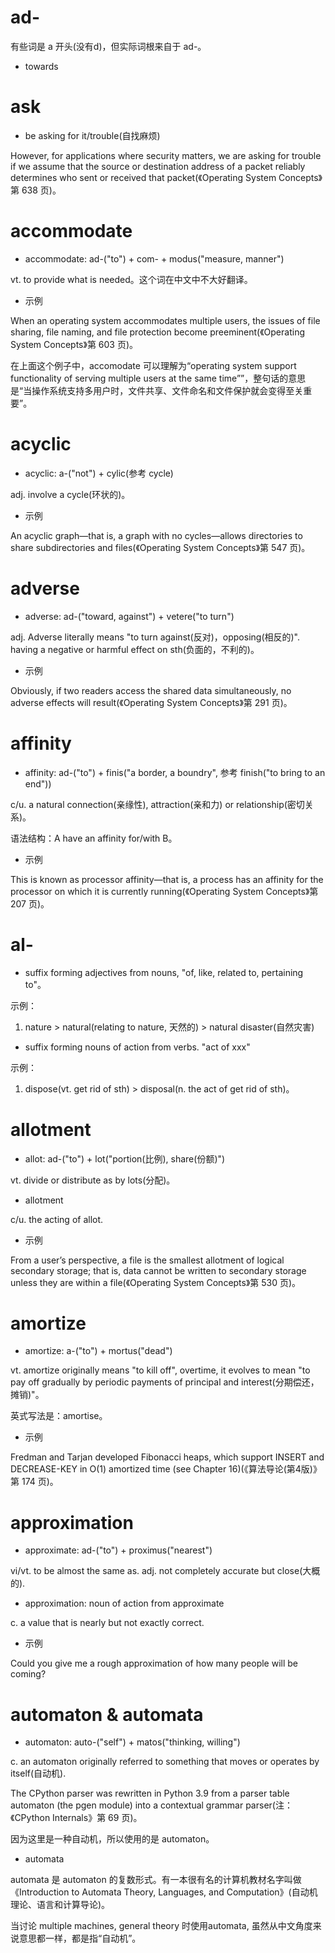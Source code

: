 # ad-

有些词是 a 开头(没有d)，但实际词根来自于 ad-。

- towards

# ask

- be asking for it/trouble(自找麻烦)

However, for applications where security matters, we are asking for trouble if we assume that the source or destination address of a packet reliably determines who sent or received that packet(《Operating System Concepts》第 638 页)。

# accommodate

- accommodate: ad-("to") + com- + modus("measure, manner")

vt. to provide what is needed。这个词在中文中不大好翻译。

- 示例

When an operating system accommodates multiple users, the issues of file sharing, file naming, and file protection become preeminent(《Operating System Concepts》第 603 页)。

在上面这个例子中，accomodate 可以理解为“operating system support functionality of serving multiple users at the same time””，整句话的意思是“当操作系统支持多用户时，文件共享、文件命名和文件保护就会变得至关重要”。

# acyclic

- acyclic: a-("not") + cylic(参考 cycle)

adj. involve a cycle(环状的)。

- 示例

An acyclic graph—that is, a graph with no cycles—allows directories to share subdirectories and files(《Operating System Concepts》第 547 页)。

# adverse

- adverse: ad-("toward, against") + vetere("to turn")

adj. Adverse literally means "to turn against(反对)，opposing(相反的)". having a negative or harmful effect on sth(负面的，不利的)。

- 示例

Obviously, if two readers access the shared data simultaneously, no adverse effects will result(《Operating System Concepts》第 291 页)。

# affinity

- affinity: ad-("to") + finis("a border, a boundry", 参考 finish("to bring to an end")) 

c/u. a natural connection(亲缘性), attraction(亲和力) or relationship(密切关系)。

语法结构：A have an affinity for/with B。

- 示例

This is known as processor affinity—that is, a process has an affinity for the processor on which it is currently running(《Operating System Concepts》第 207 页)。

# al-

- suffix forming adjectives from nouns, "of, like, related to, pertaining to"。

示例：

1. nature > natural(relating to nature, 天然的) > natural disaster(自然灾害)

- suffix forming nouns of action from verbs. "act of xxx"

示例：

1. dispose(vt. get rid of sth) > disposal(n. the act of get rid of sth)。

# allotment

- allot: ad-("to") + lot("portion(比例), share(份额)")

vt. divide or distribute as by lots(分配)。

- allotment

c/u. the acting of allot.

- 示例

From a user’s perspective, a file is the smallest allotment of logical secondary storage; that is, data cannot be written to secondary storage unless they are within a file(《Operating System Concepts》第 530 页)。

# amortize

- amortize: a-("to") + mortus("dead")

vt. amortize originally means "to kill off", overtime, it evolves to mean "to pay off gradually by periodic payments of principal and interest(分期偿还，摊销)"。

英式写法是：amortise。

- 示例

Fredman and Tarjan developed Fibonacci heaps, which support INSERT and DECREASE-KEY in O(1) amortized time (see Chapter 16)(《算法导论(第4版)》第 174 页)。

# approximation

- approximate: ad-("to") + proximus("nearest")

vi/vt. to be almost the same as. adj. not completely accurate but close(大概的).

- approximation: noun of action from approximate

c. a value  that is nearly but not exactly correct.

- 示例

Could you give me a rough approximation of how many people will be coming?

# automaton & automata

- automaton: auto-("self") + matos("thinking, willing")

c. an automaton originally referred to something that moves or operates by itself(自动机).

The CPython parser was rewritten in Python 3.9 from a parser table automaton (the pgen module) into a contextual grammar parser(注：《CPython Internals》第 69 页)。

因为这里是一种自动机，所以使用的是 automaton。

- automata

automata 是 automaton 的复数形式。有一本很有名的计算机教材名字叫做《Introduction to Automata Theory, Languages, and Computation》(自动机理论、语言和计算导论)。

当讨论 multiple machines, general theory 时使用automata, 虽然从中文角度来说意思都一样，都是指“自动机”。